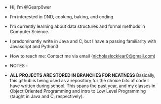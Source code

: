 - Hi, I’m @Gearp0wer
- I’m interested in DND, cooking, baking, and coding.
- I’m currently learning about data structures and formal methods in Computer Science.
- I predominantly write in Java and C, but I have a passing familiarity with Javascript and Python3
- How to reach me: Contact me via email (nicholaslocklear0@gmail.com)

- NOTES -
- **ALL PROJECTS ARE STORED IN BRANCHES FOR NEATNESS**
Basically, this github is being used as a repository for the choice bits of code I have written during school. 
This spans the past year, and my classes in Object Oriented Programming and intro to Low Level Programming (taught in Java and C, respectively).
